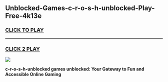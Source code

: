 
## Unblocked-Games-c-r-o-s-h-unblocked-Play-Free-4k13e
<h3>
<a href="https://premium76.site?title=c-r-o-s-h-unblocked&ref=10A">CLICK TO PLAY</a></h3>
<hr>

<h3>
<a href="https://premium76.site?title=c-r-o-s-h-unblocked&ref=10A">CLICK 2 PLAY</a>
  
</h3>

<a href="https://premium76.site?title=c-r-o-s-h-unblocked&ref=10A"><img src="https://clearcache.store/games.png"></a>


**c-r-o-s-h-unblocked games unblocked: Your Gateway to Fun and Accessible Online Gaming**
